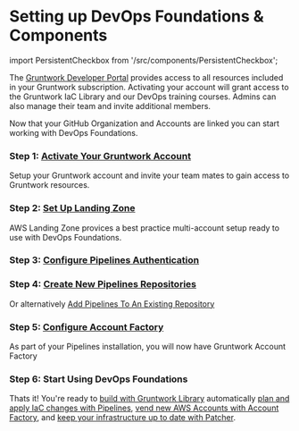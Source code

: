 # Setting up DevOps Foundations & Components
import PersistentCheckbox from '/src/components/PersistentCheckbox';

The [Gruntwork Developer Portal](https://app.gruntwork.io) provides access to all resources included in your Gruntwork subscription. Activating your account will grant access to the Gruntwork IaC Library and our DevOps training courses. Admins can also manage their team and invite additional members.

Now that your GitHub Organization and Accounts are linked you can start working with DevOps Foundations.

### Step 1: [Activate Your Gruntwork Account](/2.0/docs/overview/getting-started/activate-account)

Setup your Gruntwork account and invite your team mates to gain access to Gruntwork resources.

<PersistentCheckbox id="install-df-1" label="Gruntwork Account Ready" />

### Step 2: [Set Up Landing Zone](/2.0/docs/pipelines/installation/prerequisites/awslandingzone)

AWS Landing Zone provices a best practice multi-account setup ready to use with DevOps Foundations.

<PersistentCheckbox id="install-df-2" label="AWS Accounts Ready" />

### Step 3: [Configure Pipelines Authentication](/2.0/docs/pipelines/installation/authoverview)

<PersistentCheckbox id="install-df-3" label="Pipelines Auth Configured" />

### Step 4: [Create New Pipelines Repositories](/2.0/docs/pipelines/installation/addingnewrepo)

Or alternatively [Add Pipelines To An Existing Repository](/2.0/docs/pipelines/installation/addingexistingrepo)

<PersistentCheckbox id="install-df-4" label="Pipelines Repositories Ready" />

### Step 5: [Configure Account Factory](/2.0/reference/accountfactory/configurations)

As part of your Pipelines installation, you will now have Gruntwork Account Factory

<PersistentCheckbox id="install-df-5" label="Account Factory Configured" />

### Step 6: Start Using DevOps Foundations

Thats it! You're ready to [build with Gruntwork Library](/2.0/docs/library/tutorials/deploying-your-first-gruntwork-module) automatically [plan and apply IaC changes with Pipelines](/2.0/docs/pipelines/guides/running-plan-apply), [vend new AWS Accounts with Account Factory](/2.0/docs/accountfactory/tutorials/vend-aws-account), and [keep your infrastructure up to date with Patcher](/2.0/docs/patcher/concepts/).